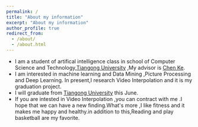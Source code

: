 ```yaml
---
permalink: /
title: "About my information"
excerpt: "About my information"
author_profile: true
redirect_from: 
  - /about/
  - /about.html
---
```


* I am a student of artifical intelligence class in school of Computer Science and Technology,[Tiangong University](<http://www.tjpu.edu.cn/>) ,My advisor is [Chen Ke](<http://cs.tjpu.edu.cn/2017/0321/c1889a25245/page2.htm>).
* I am interested in  machine learning and  Data Mining ,Picture Processing and Deep Learning. In present,I  research Video Interpolation and it is my graduation project.
* I will graduate from [Tiangong University](<http://www.tjpu.edu.cn/>) this June.
* If you are intested in Video Interpolation  ,you can contract with me .I hope that we can have a new finding.What's more ,I like fitness and it makes me happy and healthy.in addition to this,Reading and play basketball are my favorite.
